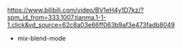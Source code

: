 https://www.bilibili.com/video/BV1eH4y1D7kz/?spm_id_from=333.1007.tianma.1-1-1.click&vd_source=62c8a03e66ff063b9af3e473fadb8049
- mix-blend-mode